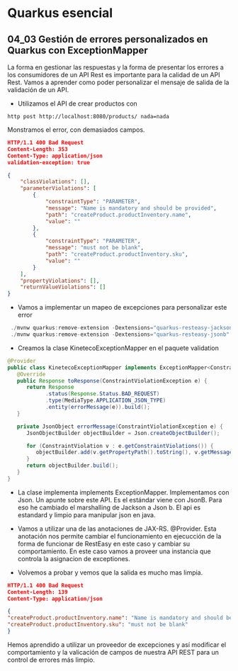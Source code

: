 # Quarkus esencial
## 04_03 Gestión de errores personalizados en Quarkus con ExceptionMapper

La forma en gestionar las respuestas y la forma de presentar los errores a los consumidores de un API Rest es
importante para la calidad de un API Rest.
Vamos a aprender como poder personalizar el mensaje de salida de la validación de un API.

* Utilizamos el API de crear productos con 
```shell
http post http://localhost:8080/products/ nada=nada
```

Monstramos el error, con demasiados campos.

```json
HTTP/1.1 400 Bad Request
Content-Length: 353
Content-Type: application/json
validation-exception: true

{
    "classViolations": [],
    "parameterViolations": [
        {
            "constraintType": "PARAMETER",
            "message": "Name is mandatory and should be provided",
            "path": "createProduct.productInventory.name",
            "value": ""
        },
        {
            "constraintType": "PARAMETER",
            "message": "must not be blank",
            "path": "createProduct.productInventory.sku",
            "value": ""
        }
    ],
    "propertyViolations": [],
    "returnValueViolations": []
}

```

* Vamos a implementar un mapeo de excepciones para personalizar este error

```java
 ./mvnw quarkus:remove-extension -Dextensions="quarkus-resteasy-jackson"
 ./mvnw quarkus:remove-extension -Dextensions="quarkus-resteasy-jsonb"
```
  
* Creamos la clase KinetecoExceptionMapper en el paquete validation
  
```java
@Provider
public class KinetecoExceptionMapper implements ExceptionMapper<ConstraintViolationException> {
   @Override
   public Response toResponse(ConstraintViolationException e) {
      return Response
            .status(Response.Status.BAD_REQUEST)
            .type(MediaType.APPLICATION_JSON_TYPE)
            .entity(errorMessage(e)).build();
   }

   private JsonObject errorMessage(ConstraintViolationException e) {
      JsonObjectBuilder objectBuilder = Json.createObjectBuilder();

      for (ConstraintViolation v : e.getConstraintViolations()) {
         objectBuilder.add(v.getPropertyPath().toString(), v.getMessage());
      }
      return objectBuilder.build();
   }
}
```
* La clase implementa implements ExceptionMapper<ConstraintViolationException>. Implementamos con Json.
  Un apunte sobre este API. Es el estándar viene con JsonB. Para eso he cambiado el marshalling de Jackson a Json b. El
  api es estandard y limpio para manipular json en java.

* Vamos a utilizar una de las anotaciones de JAX-RS. @Provider. Esta anotación nos permite cambiar el funcionamiento en
  ejecucción de la forma de funcionar de RestEasy en este caso y cambiar su comportamiento. En este caso vamos a proveer
  una instancia que controla la asignacion de exceptiones.
  
* Volvemos a probar y vemos que la salida es mucho mas limpia.

```json
HTTP/1.1 400 Bad Request
Content-Length: 139
Content-Type: application/json

{
"createProduct.productInventory.name": "Name is mandatory and should be provided",
"createProduct.productInventory.sku": "must not be blank"
}
```

Hemos aprendido a utilizar un proveedor de excepciones y así modificar el comportamiento y la valicación de campos de nuestra API
REST para un control de errores más limpio.
